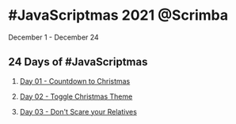 # #JavaScriptmas 2021 @Scrimba

December 1 - December 24

## 24 Days of #JavaScriptmas

1. [Day 01 - Countdown to Christmas](https://darrickfauvel.github.io/JavaScriptmas-2021/day01-countdown-to-christmas/ 'Day 01 - Countdown to Christmas')

2. [Day 02 - Toggle Christmas Theme](https://darrickfauvel.github.io/JavaScriptmas-2021/day02-toggle-christmas-theme/ 'Day 02 - Toggle Christmas Theme')

3. [Day 03 - Don't Scare your Relatives](https://darrickfauvel.github.io/JavaScriptmas-2021/day03-dont-scare-your-relatives/ "Day 03 - Don't Scare your Relatives")
